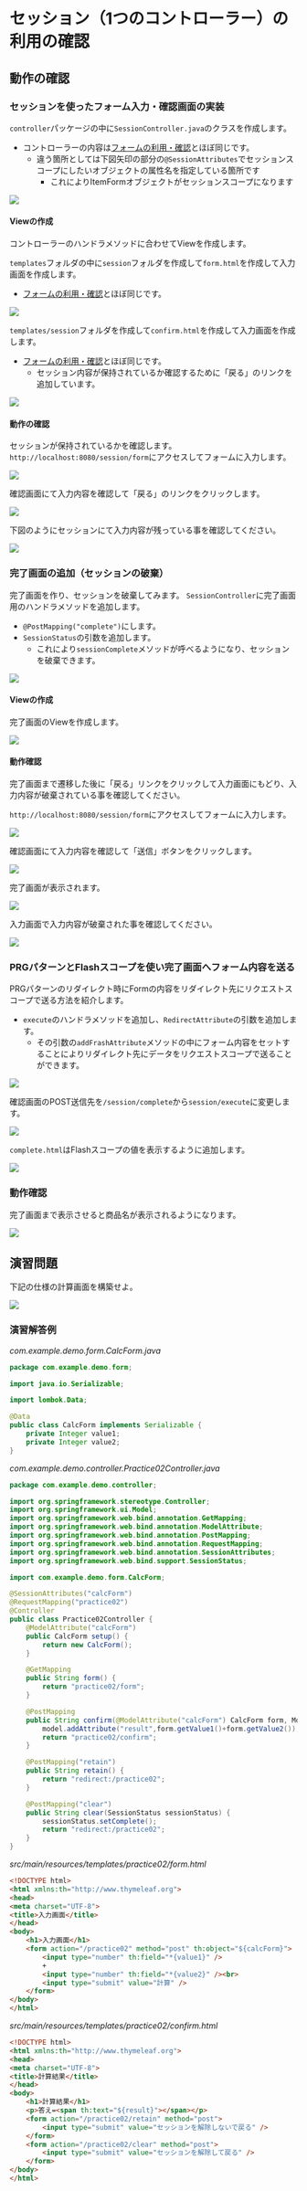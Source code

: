 # セッション（1つのコントローラー）の利用の確認

## 動作の確認

### セッションを使ったフォーム入力・確認画面の実装

`controller`パッケージの中に`SessionController.java`のクラスを作成します。

- コントローラーの内容は[フォームの利用・確認](mvc-form.md)とほぼ同じです。
  - 違う箇所としては下図矢印の部分の`@SessionAttributes`でセッションスコープにしたいオブジェクトの属性名を指定している箇所です
    - これによりItemFormオブジェクトがセッションスコープになります

![](img/springmvc-session-01.png)

#### Viewの作成

コントローラーのハンドラメソッドに合わせてViewを作成します。

`templates`フォルダの中に`session`フォルダを作成して`form.html`を作成して入力画面を作成します。
- [フォームの利用・確認](mvc-form.md)とほぼ同じです。

![](img/springmvc-session-02.png)

`templates/session`フォルダを作成して`confirm.html`を作成して入力画面を作成します。
- [フォームの利用・確認](mvc-form.md)とほぼ同じです。
  - セッション内容が保持されているか確認するために「戻る」のリンクを追加しています。

![](img/springmvc-session-03.png)

#### 動作の確認

セッションが保持されているかを確認します。
`http://localhost:8080/session/form`にアクセスしてフォームに入力します。

![](img/springmvc-session-05.png)

確認画面にて入力内容を確認して「戻る」のリンクをクリックします。

![](img/springmvc-session-06.png)

下図のようにセッションにて入力内容が残っている事を確認してください。

![](img/springmvc-session-07.png)

### 完了画面の追加（セッションの破棄）

完了画面を作り、セッションを破棄してみます。
`SessionController`に完了画面用のハンドラメソッドを追加します。
- `@PostMapping("complete")`にします。
- `SessionStatus`の引数を追加します。
  - これにより`sessionComplete`メソッドが呼べるようになり、セッションを破棄できます。

![](img/springmvc-session-04.png)

#### Viewの作成

完了画面のViewを作成します。

![](img/springmvc-session-08.png)

#### 動作確認

完了画面まで遷移した後に「戻る」リンクをクリックして入力画面にもどり、入力内容が破棄されている事を確認してください。

`http://localhost:8080/session/form`にアクセスしてフォームに入力します。

![](img/springmvc-session-05.png)

確認画面にて入力内容を確認して「送信」ボタンをクリックします。

![](img/springmvc-session-09.png)

完了画面が表示されます。

![](img/springmvc-session-10.png)

入力画面で入力内容が破棄された事を確認してください。

![](img/springmvc-session-11.png)

### PRGパターンとFlashスコープを使い完了画面へフォーム内容を送る

PRGパターンのリダイレクト時にFormの内容をリダイレクト先にリクエストスコープで送る方法を紹介します。

- `execute`のハンドラメソッドを追加し、`RedirectAttribute`の引数を追加します。
  - その引数の`addFrashAttribute`メソッドの中にフォーム内容をセットすることによりリダイレクト先にデータをリクエストスコープで送ることができます。

![](img/spring-session-flash.png)

確認画面のPOST送信先を`/session/complete`から`session/execute`に変更します。

![](img/spring-session-flash-view.png)

`complete.html`はFlashスコープの値を表示するように追加します。

![](img/spring-session-flash-comple.png)

### 動作確認

完了画面まで表示させると商品名が表示されるようになります。

![](img/spring-sessionn-flash-02.png)

## 演習問題

下記の仕様の計算画面を構築せよ。

![](img/springmvc-session-12.png)

### 演習解答例

_com.example.demo.form.CalcForm.java_

```java
package com.example.demo.form;

import java.io.Serializable;

import lombok.Data;

@Data
public class CalcForm implements Serializable {
	private Integer value1;
	private Integer value2;
}
```

_com.example.demo.controller.Practice02Controller.java_

```java
package com.example.demo.controller;

import org.springframework.stereotype.Controller;
import org.springframework.ui.Model;
import org.springframework.web.bind.annotation.GetMapping;
import org.springframework.web.bind.annotation.ModelAttribute;
import org.springframework.web.bind.annotation.PostMapping;
import org.springframework.web.bind.annotation.RequestMapping;
import org.springframework.web.bind.annotation.SessionAttributes;
import org.springframework.web.bind.support.SessionStatus;

import com.example.demo.form.CalcForm;

@SessionAttributes("calcForm")
@RequestMapping("practice02")
@Controller
public class Practice02Controller {
	@ModelAttribute("calcForm")
	public CalcForm setup() {
		return new CalcForm();
	}

	@GetMapping
	public String form() {
		return "practice02/form";
	}

	@PostMapping
	public String confirm(@ModelAttribute("calcForm") CalcForm form, Model model) {
		model.addAttribute("result",form.getValue1()+form.getValue2());
		return "practice02/confirm";
	}

	@PostMapping("retain")
	public String retain() {
		return "redirect:/practice02";
	}

	@PostMapping("clear")
	public String clear(SessionStatus sessionStatus) {
		sessionStatus.setComplete();
		return "redirect:/practice02";
	}
}
```

_src/main/resources/templates/practice02/form.html_

```html
<!DOCTYPE html>
<html xmlns:th="http://www.thymeleaf.org">
<head>
<meta charset="UTF-8">
<title>入力画面</title>
</head>
<body>
	<h1>入力画面</h1>
	<form action="/practice02" method="post" th:object="${calcForm}">
		<input type="number" th:field="*{value1}" />
		+
		<input type="number" th:field="*{value2}" /><br>
		<input type="submit" value="計算" />
	</form>
</body>
</html>
```

_src/main/resources/templates/practice02/confirm.html_

```html
<!DOCTYPE html>
<html xmlns:th="http://www.thymeleaf.org">
<head>
<meta charset="UTF-8">
<title>計算結果</title>
</head>
<body>
	<h1>計算結果</h1>
	<p>答え=<span th:text="${result}"></span></p>
	<form action="/practice02/retain" method="post">
		<input type="submit" value="セッションを解除しないで戻る" />
	</form>
	<form action="/practice02/clear" method="post">
		<input type="submit" value="セッションを解除して戻る" />
	</form>
</body>
</html>
```